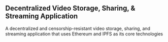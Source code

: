 ## Decentralized Video Storage, Sharing, & Streaming Application

A decentralized and censorship-resistant video storage, sharing, and streaming application that uses Ethereum and IPFS as its core technologies
